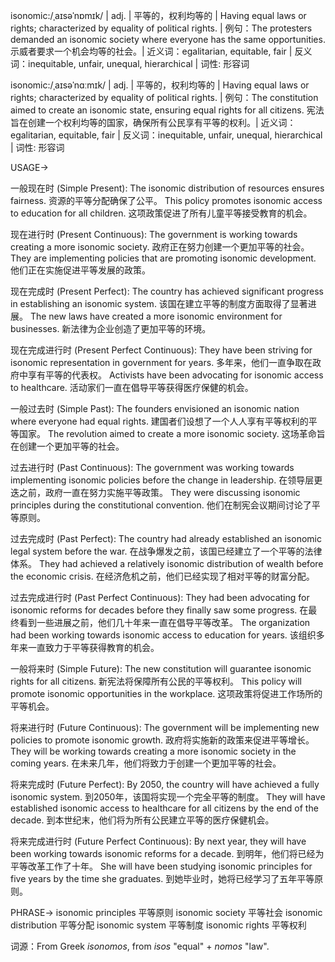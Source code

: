 isonomic:/ˌaɪsəˈnɒmɪk/ | adj. | 平等的，权利均等的 | Having equal laws or rights; characterized by equality of political rights.  |  例句：The protesters demanded an isonomic society where everyone has the same opportunities. 示威者要求一个机会均等的社会。| 近义词：egalitarian, equitable, fair | 反义词：inequitable, unfair, unequal, hierarchical | 词性: 形容词

isonomic:/ˌaɪsəˈnɑːmɪk/ | adj. | 平等的，权利均等的 | Having equal laws or rights; characterized by equality of political rights.  |  例句：The constitution aimed to create an isonomic state, ensuring equal rights for all citizens. 宪法旨在创建一个权利均等的国家，确保所有公民享有平等的权利。| 近义词：egalitarian, equitable, fair | 反义词：inequitable, unfair, unequal, hierarchical | 词性: 形容词


USAGE->

一般现在时 (Simple Present):
The isonomic distribution of resources ensures fairness. 资源的平等分配确保了公平。
This policy promotes isonomic access to education for all children. 这项政策促进了所有儿童平等接受教育的机会。

现在进行时 (Present Continuous):
The government is working towards creating a more isonomic society. 政府正在努力创建一个更加平等的社会。
They are implementing policies that are promoting isonomic development. 他们正在实施促进平等发展的政策。


现在完成时 (Present Perfect):
The country has achieved significant progress in establishing an isonomic system. 该国在建立平等的制度方面取得了显著进展。
The new laws have created a more isonomic environment for businesses. 新法律为企业创造了更加平等的环境。


现在完成进行时 (Present Perfect Continuous):
They have been striving for isonomic representation in government for years. 多年来，他们一直争取在政府中享有平等的代表权。
Activists have been advocating for isonomic access to healthcare. 活动家们一直在倡导平等获得医疗保健的机会。


一般过去时 (Simple Past):
The founders envisioned an isonomic nation where everyone had equal rights. 建国者们设想了一个人人享有平等权利的平等国家。
The revolution aimed to create a more isonomic society. 这场革命旨在创建一个更加平等的社会。


过去进行时 (Past Continuous):
The government was working towards implementing isonomic policies before the change in leadership. 在领导层更迭之前，政府一直在努力实施平等政策。
They were discussing isonomic principles during the constitutional convention. 他们在制宪会议期间讨论了平等原则。


过去完成时 (Past Perfect):
The country had already established an isonomic legal system before the war. 在战争爆发之前，该国已经建立了一个平等的法律体系。
They had achieved a relatively isonomic distribution of wealth before the economic crisis. 在经济危机之前，他们已经实现了相对平等的财富分配。


过去完成进行时 (Past Perfect Continuous):
They had been advocating for isonomic reforms for decades before they finally saw some progress. 在最终看到一些进展之前，他们几十年来一直在倡导平等改革。
The organization had been working towards isonomic access to education for years. 该组织多年来一直致力于平等获得教育的机会。


一般将来时 (Simple Future):
The new constitution will guarantee isonomic rights for all citizens. 新宪法将保障所有公民的平等权利。
This policy will promote isonomic opportunities in the workplace. 这项政策将促进工作场所的平等机会。


将来进行时 (Future Continuous):
The government will be implementing new policies to promote isonomic growth. 政府将实施新的政策来促进平等增长。
They will be working towards creating a more isonomic society in the coming years. 在未来几年，他们将致力于创建一个更加平等的社会。


将来完成时 (Future Perfect):
By 2050, the country will have achieved a fully isonomic system. 到2050年，该国将实现一个完全平等的制度。
They will have established isonomic access to healthcare for all citizens by the end of the decade. 到本世纪末，他们将为所有公民建立平等的医疗保健机会。


将来完成进行时 (Future Perfect Continuous):
By next year, they will have been working towards isonomic reforms for a decade. 到明年，他们将已经为平等改革工作了十年。
She will have been studying isonomic principles for five years by the time she graduates. 到她毕业时，她将已经学习了五年平等原则。



PHRASE->
isonomic principles  平等原则
isonomic society 平等社会
isonomic distribution 平等分配
isonomic system 平等制度
isonomic rights  平等权利

词源：From Greek *isonomos*, from *isos* "equal" + *nomos* "law".
